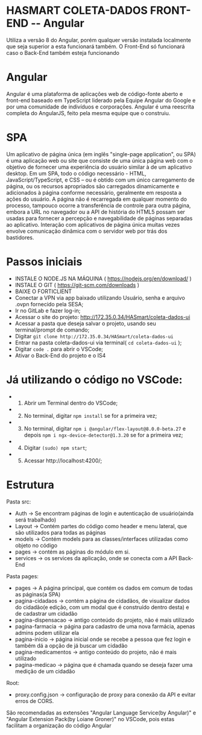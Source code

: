 # HASMART COLETA-DADOS FRONT-END -- Angular
 Utiliza a versão 8 do Angular, porém qualquer versão instalada localmente que seja superior a esta funcionará também.
 O Front-End só funcionará caso o Back-End também esteja funcionando

# Angular
Angular é uma plataforma de aplicações web de código-fonte aberto e front-end baseado em TypeScript liderado pela Equipe Angular do Google e por uma comunidade de indivíduos e corporações. Angular é uma reescrita completa do AngularJS, feito pela mesma equipe que o construiu.

# SPA
Um aplicativo de página única (em inglês "single-page application", ou SPA) é uma aplicação web ou site que consiste de uma única página web com o objetivo de fornecer uma experiência do usuário similar à de um aplicativo desktop. Em um SPA, todo o código necessário - HTML, JavaScript/TypeScript, e CSS – ou é obtido com um único carregamento de página, ou os recursos apropriados são carregados dinamicamente e adicionados à página conforme necessário, geralmente em resposta a ações do usuário. A página não é recarregada em qualquer momento do processo, tampouco ocorre a transferência de controle para outra página, embora a URL no navegador ou a API de história do HTML5 possam ser usadas para fornecer a percepção e navegabilidade de páginas separadas ao aplicativo. Interação com aplicativos de página única muitas vezes envolve comunicação dinâmica com o servidor web por trás dos bastidores.

# Passos iniciais
* INSTALE O NODE.JS NA MÁQUINA ( https://nodejs.org/en/download/ )
* INSTALE O GIT ( https://git-scm.com/downloads )
* BAIXE O FORTICLIENT 
* Conectar a VPN via app baixado utilizando Usuário, senha e arquivo .ovpn fornecido pela SESA;
* Ir no GitLab e fazer log-in;
* Acessar o site do projeto: http://172.35.0.34/HASmart/coleta-dados-ui
* Acessar a pasta que deseja salvar o projeto, usando seu terminal/prompt de comando;
* Digitar ```git clone http://172.35.0.34/HASmart/coleta-dados-ui```
* Entrar na pasta coleta-dados-ui via terminal( ```cd coleta-dados-ui``` );
* Digitar ```code .``` para abrir o VSCode;
* Ativar o Back-End do projeto e o IS4

# Já utilizando o código no VSCode:
* 1. Abrir um Terminal dentro do VSCode;
* 2. No terminal, digitar ```npm install``` se for a primeira vez;
* 3. No terminal, digitar 
 ```npm i @angular/flex-layout@8.0.0-beta.27``` e depois ```npm i ngx-device-detector@1.3.20``` se for a primeira vez;
* 4. Digitar ```(sudo) npm start```;
* 5. Acessar http://localhost:4200/;

# Estrutura

Pasta src:
  * Auth -> Se encontram páginas de login e autenticação de usuário(ainda será trabalhado)
  * Layout -> Contém partes do código como header e menu lateral, que são utilizados para todas as páginas
  * models -> Contém models para as classes/interfaces utilizadas como objeto no código
  * pages -> contém as páginas do módulo em si.
  * services -> os services da aplicação, onde se conecta com a API Back-End

Pasta pages:
  * pages -> A página principal, que contém os dados em comum de todas as páginas(a SPA)
  * pagina-cidadaos -> contém a página de cidadãos, de visualizar dados do cidadão(e edição, com um modal que é construído dentro desta) e de cadastrar um cidadão
  * pagina-dispensacao -> antigo conteúdo do projeto, não é mais utilizado
  * pagina-farmacia -> página para cadastro de uma nova farmácia, apenas admins podem utilizar ela
  * pagina-inicio -> página inicial onde se recebe a pessoa que fez login e também dá a opção de já buscar um cidadão
  * pagina-medicamentos -> antigo conteúdo do projeto, não é mais utilizado
  * pagina-medicao -> página que é chamada quando se deseja fazer uma medição de um cidadão

Root:
  * proxy.config.json -> configuração de proxy para conexão da API e evitar erros de CORS. 
  
São recomendadas as extensões "Angular Language Service(by Angular)" e "Angular Extension Pack(by Loiane Groner)" no VSCode, pois estas facilitam a organização do código Angular

